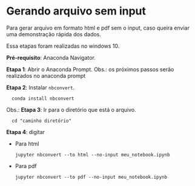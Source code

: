 # Gerando arquivo sem input

Para gerar arquivo em formato html e pdf sem o input, caso queira enviar uma demonstração rápida dos dados.

Essa etapas foram realizadas no windows 10. 

**Pré-requisito**: Anaconda Navigator.

**Etapa 1**: Abrir o Anaconda Prompt.
Obs.: os próximos passos serão realizados no anaconda prompt

**Etapa 2**: Instalar `nbconvert`.
        
      conda install nbconvert
        
Obs.: 
**Etapa 3**: Ir para o diretório que está o arquivo.

      cd "caminho diretório"
        
**Etapa 4**: digitar
- Para html

      jupyter nbconvert --to html --no-input meu_notebook.ipynb
      
- Para pdf

      jupyter nbconvert --to pdf --no-input meu_notebook.ipynb
        


